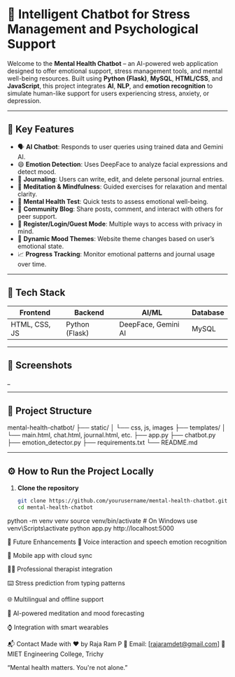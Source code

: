# 🧠 Intelligent Chatbot for Stress Management and Psychological Support

Welcome to the **Mental Health Chatbot** – an AI-powered web application designed to offer emotional support, stress management tools, and mental well-being resources. Built using **Python (Flask)**, **MySQL**, **HTML/CSS**, and **JavaScript**, this project integrates **AI**, **NLP**, and **emotion recognition** to simulate human-like support for users experiencing stress, anxiety, or depression.

---

## 🌟 Key Features

- 🗣️ **AI Chatbot**: Responds to user queries using trained data and Gemini AI.
- 😄 **Emotion Detection**: Uses DeepFace to analyze facial expressions and detect mood.
- 📓 **Journaling**: Users can write, edit, and delete personal journal entries.
- 🧘 **Meditation & Mindfulness**: Guided exercises for relaxation and mental clarity.
- 📝 **Mental Health Test**: Quick tests to assess emotional well-being.
- 👥 **Community Blog**: Share posts, comment, and interact with others for peer support.
- 🔐 **Register/Login/Guest Mode**: Multiple ways to access with privacy in mind.
- 🌈 **Dynamic Mood Themes**: Website theme changes based on user’s emotional state.
- 📈 **Progress Tracking**: Monitor emotional patterns and journal usage over time.

---

## 🚀 Tech Stack

| Frontend        | Backend      | AI/ML                | Database  |
|-----------------|--------------|----------------------|-----------|
| HTML, CSS, JS   | Python (Flask) | DeepFace, Gemini AI | MySQL     |

---

## 📸 Screenshots

_

---

## 📁 Project Structure

mental-health-chatbot/
├── static/
│ └── css, js, images
├── templates/
│ └── main.html, chat.html, journal.html, etc.
├── app.py
├── chatbot.py
├── emotion_detector.py
├── requirements.txt
└── README.md


---

## ⚙️ How to Run the Project Locally

1. **Clone the repository**
   ```bash
   git clone https://github.com/yourusername/mental-health-chatbot.git
   cd mental-health-chatbot
python -m venv venv
source venv/bin/activate  # On Windows use venv\Scripts\activate
python app.py
http://localhost:5000

🔮 Future Enhancements
🎤 Voice interaction and speech emotion recognition

📱 Mobile app with cloud sync

🧑‍⚕️ Professional therapist integration

⌨️ Stress prediction from typing patterns

🌐 Multilingual and offline support

🧠 AI-powered meditation and mood forecasting

⌚ Integration with smart wearables


📬 Contact
Made with ❤️ by Raja Ram P
📧 Email: [rajaramdet@gmail.com]
📍 MIET Engineering College, Trichy

“Mental health matters. You're not alone.”
